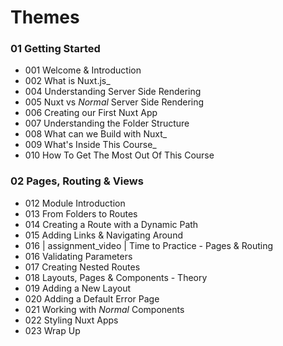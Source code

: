 # Themes #

### 01 Getting Started ###

* 001 Welcome & Introduction
* 002 What is Nuxt.js_
* 004 Understanding Server Side Rendering
* 005 Nuxt vs _Normal_ Server Side Rendering
* 006 Creating our First Nuxt App
* 007 Understanding the Folder Structure
* 008 What can we Build with Nuxt_
* 009 What's Inside This Course_
* 010 How To Get The Most Out Of This Course

### 02 Pages, Routing & Views ###

* 012 Module Introduction
* 013 From Folders to Routes
* 014 Creating a Route with a Dynamic Path
* 015 Adding Links & Navigating Around
* 016 | assignment_video | Time to Practice - Pages & Routing
* 016 Validating Parameters
* 017 Creating Nested Routes
* 018 Layouts, Pages & Components - Theory
* 019 Adding a New Layout
* 020 Adding a Default Error Page
* 021 Working with _Normal_ Components
* 022 Styling Nuxt Apps
* 023 Wrap Up
